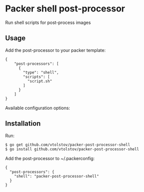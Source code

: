 Packer shell post-processor
=============================

Run shell scripts for post-process images

Usage
-----
Add the post-processor to your packer template:

    {
        "post-processors": [
          {
            "type": "shell",
            "scripts": [
              "script.sh"
            ]
          }
        ]
    }

Available configuration options:



Installation
------------
Run:

    $ go get github.com/vtolstov/packer-post-processor-shell
    $ go install github.com/vtolstov/packer-post-processor-shell

Add the post-processor to ~/.packerconfig:

    {
      "post-processors": {
        "shell": "packer-post-processor-shell"
      }
    }


